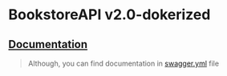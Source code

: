 # BookstoreAPI v2.0-dokerized
## [Documentation](https://app.swaggerhub.com/apis-docs/BIGDIEBAM/book-shelf_social_experiment/2.0.0)
> Although, you can find documentation in [swagger.yml](https://github.com/yo1am1/bookstore-api/blob/docker/swagger.yml) file
